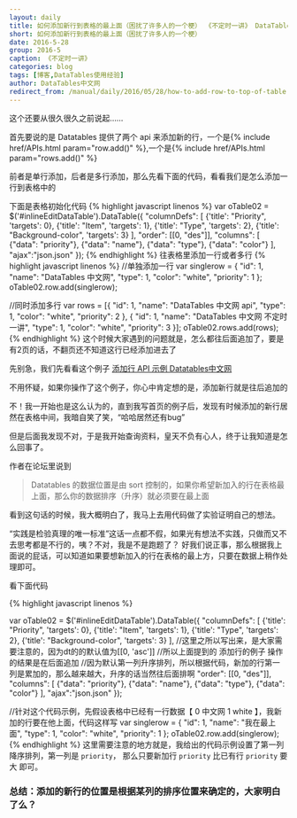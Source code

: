 ```yaml
---
layout: daily
title: 如何添加新行到表格的最上面（困扰了许多人的一个梗） 《不定时一讲》 DataTables中文网
short: 如何添加新行到表格的最上面（困扰了许多人的一个梗）
date: 2016-5-28
group: 2016-5
caption: 《不定时一讲》
categories: blog
tags: [博客,DataTables使用经验]
author: DataTables中文网
redirect_from: /manual/daily/2016/05/28/how-to-add-row-to-top-of-table.html
---
```


这个还要从很久很久之前说起……

首先要说的是 Datatables 提供了两个 api 来添加新的行，一个是{% include href/APIs.html param="row.add()" %},一个是{% include href/APIs.html param="rows.add()" %}

前者是单行添加，后者是多行添加，那么先看下面的代码，看看我们是怎么添加一行到表格中的
<!--more-->
下面是表格初始化代码
{% highlight javascript linenos %}
var oTable02 = $('#inlineEditDataTable').DataTable({
    "columnDefs": [
        {'title': "Priority", 'targets': 0},
        {'title': "Item", 'targets': 1},
        {'title': "Type", 'targets': 2},
        {'title': "Background-color", 'targets': 3}
    ],
    "order": [[0, "des"]],
    "columns": [
        {"data": "priority"},
        {"data": "name"},
        {"data": "type"},
        {"data": "color"}
    ],
     "ajax":"json.json"
});
{% endhighlight %}
往表格里添加一行或者多行
{% highlight javascript linenos %}
//单独添加一行
var singlerow = {
    "id": 1,
    "name": "DataTables 中文网",
    "type": 1,
    "color": "white",
    "priority": 1
};
oTable02.row.add(singlerow);

//同时添加多行
var rows = [{
    "id": 1,
    "name": "DataTables 中文网 api",
    "type": 1,
    "color": "white",
    "priority": 2
},
{
    "id": 1,
    "name": "DataTables 中文网 不定时一讲",
    "type": 1,
    "color": "white",
    "priority": 3
}];
oTable02.rows.add(rows);
{% endhighlight %}
这个时候大家遇到的问题就是，怎么都往后面追加了，要是有2页的话，不翻页还不知道这行已经添加进去了

先别急，我们先看看这个例子 [添加行 API 示例 Datatables中文网]({{site.baseurl}}/example/api/add_row.html)

不用怀疑，如果你操作了这个例子，你心中肯定想的是，添加新行就是往后追加的

不！我一开始也是这么认为的，直到我写首页的例子后，发现有时候添加的新行居然在表格中间，我暗自笑了笑，“哈哈居然还有bug”

但是后面我发现不对，于是我开始查询资料，皇天不负有心人，终于让我知道是怎么回事了。

作者在论坛里说到

> Datatables 的数据位置是由 sort 控制的，如果你希望新加入的行在表格最上面，那么你的数据排序（升序）就必须要在最上面

看到这句话的时候，我大概明白了，我马上去用代码做了实验证明自己的想法。

“实践是检验真理的唯一标准”这话一点都不假，如果光有想法不实践，只做而又不去思考都是不行的，咦？不对，我是不是跑题了？
好我们说正事，那么根据我上面说的屁话，可以知道如果要想新加入的行在表格的最上方，只要在数据上稍作处理即可。

看下面代码

{% highlight javascript linenos %}

var oTable02 = $('#inlineEditDataTable').DataTable({
    "columnDefs": [
        {'title': "Priority", 'targets': 0},
        {'title': "Item", 'targets': 1},
        {'title': "Type", 'targets': 2},
        {'title': "Background-color", 'targets': 3}
    ],
    //这里之所以写出来，是大家需要注意的，因为dt的的默认值为[[0, 'asc']]
    //所以上面提到的 添加行的例子 操作的结果是在后面追加
    //因为默认第一列升序排列，所以根据代码，新加的行第一列是累加的，那么越来越大，升序的话当然往后面排啊
    "order": [[0, "des"]],
    "columns": [
        {"data": "priority"},
        {"data": "name"},
        {"data": "type"},
        {"data": "color"}
    ],
     "ajax":"json.json"
});

//针对这个代码示例，先假设表格中已经有一行数据【  0  中文网  1  white 】，我新加的行要在他上面，代码这样写
var singlerow = {
    "id": 1,
    "name": "我在最上面",
    "type": 1,
    "color": "white",
    "priority": 1
};
oTable02.row.add(singlerow);
{% endhighlight %}
这里需要注意的地方就是，我给出的代码示例设置了第一列降序排列，第一列是 `priority`， 那么只要新加行  `priority` 比已有行  `priority` 要大 即可。

### 总结：添加的新行的位置是根据某列的排序位置来确定的，大家明白了么？
